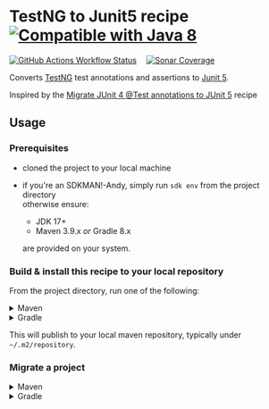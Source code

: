 # TestNG to Junit5 recipe   [![Compatible with Java 8](https://img.shields.io/badge/Works%20on%20Java-8-seagreen?logo=openjdk&labelColor=snow&logoColor=black)](#)

[![GitHub Actions Workflow Status](https://img.shields.io/github/actions/workflow/status/philzen/rewrite-recipe-testng-to-junit-jupiter/ci.yml?logo=github)](https://github.com/Philzen/rewrite-recipe-testng-to-junit-jupiter/actions/workflows/ci.yml)   
[![Sonar Coverage](https://img.shields.io/sonar/coverage/Philzen_rewrite-recipe-testng-to-junit-jupiter?server=https%3A%2F%2Fsonarcloud.io&logo=sonarcloud&label=Coverage)](https://sonarcloud.io/summary/new_code?id=Philzen_rewrite-recipe-testng-to-junit-jupiter)

Converts [TestNG](https://testng.org/) test annotations and assertions to
[Junit 5](https://junit.org/junit5/docs/current/user-guide/).

Inspired by the [Migrate JUnit 4 @Test annotations to JUnit 5](https://docs.openrewrite.org/recipes/java/testing/junit5/updatetestannotation) recipe

## Usage

### Prerequisites

- cloned the project to your local machine 
- if you're an SDKMAN!-Andy, simply run `sdk env` from the project directory   
  otherwise ensure:  
   - JDK 17+
   - Maven 3.9.x *or* Gradle 8.x  

   are provided on your system.

### Build & install this recipe to your local repository

From the project directory, run one of the following: 

<details><summary>Maven</summary>
<p>

```bash
mvn install -DskipTests
```
</p>
</details> 

<details><summary>Gradle</summary>
<p>

```bash
./gradlew publishToMavenLocal
# or ./gradlew pTML
# or mvn install
```
</p>
</details> 

This will publish to your local maven repository, typically under `~/.m2/repository`.

### Migrate a project

<details><summary>Maven</summary>
<p>

In the `pom.xml` of a different project you wish to run the recipe on, 
make it a plugin dependency of rewrite-maven-plugin:

```xml
<project>
  <build>
    <plugins>
      <plugin>
        <groupId>org.openrewrite.maven</groupId>
        <artifactId>rewrite-maven-plugin</artifactId>
        <version>5.33.0</version>
        <configuration>
          <activeRecipes>
            <recipe>org.philzen.oss.testng.MigrateToJunit5</recipe>
          </activeRecipes>
        </configuration>
        <dependencies>
          <dependency>
            <groupId>org.philzen.oss</groupId>
            <artifactId>rewrite-testng-to-junit5</artifactId>
            <version>1.0.1-SNAPSHOT</version>
          </dependency>
        </dependencies>
      </plugin>
    </plugins>
  </build>
</project>
```
Now run the recipe via `mvn rewrite:run`.
</details> 

<details><summary>Gradle</summary>
<p>

Unlike Maven, Gradle must be explicitly configured to resolve dependencies from Maven local.
In the root project of a gradle build that you wish to run this recipe on,
make it a dependency of the `rewrite` configuration:

```groovy
plugins {
    id("java")
    id("org.openrewrite.rewrite") version("latest.release")
}

repositories {
    mavenLocal()
    mavenCentral()
}

dependencies {
    rewrite("com.yourorg:rewrite-recipe-starter:latest.integration")
}

rewrite {
    activeRecipe("com.yourorg.NoGuavaListsNewArrayList")
}
```

Now run the recipe via `gradlew rewriteRun`.
</details>
